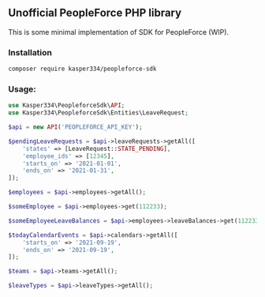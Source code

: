 ## Unofficial PeopleForce PHP library

This is some minimal implementation of SDK for PeopleForce (WIP).

### Installation
```bash
composer require kasper334/peopleforce-sdk
```

### Usage:
```php
use Kasper334\PeopleforceSdk\API;
use Kasper334\PeopleforceSdk\Entities\LeaveRequest;

$api = new API('PEOPLEFORCE_API_KEY');

$pendingLeaveRequests = $api->leaveRequests->getAll([
    'states' => [LeaveRequest::STATE_PENDING],
    'employee_ids' => [12345],
    'starts_on' => '2021-01-01',
    'ends_on' => '2021-01-31',
]);

$employees = $api->employees->getAll();

$someEmployee = $api->employees->get(112233);

$someEmployeeLeaveBalances = $api->employees->leaveBalances->get(112233);

$todayCalendarEvents = $api->calendars->getAll([
    'starts_on' => '2021-09-19',
    'ends_on' => '2021-09-19',
]);

$teams = $api->teams->getAll();

$leaveTypes = $api->leaveTypes->getAll();
```

